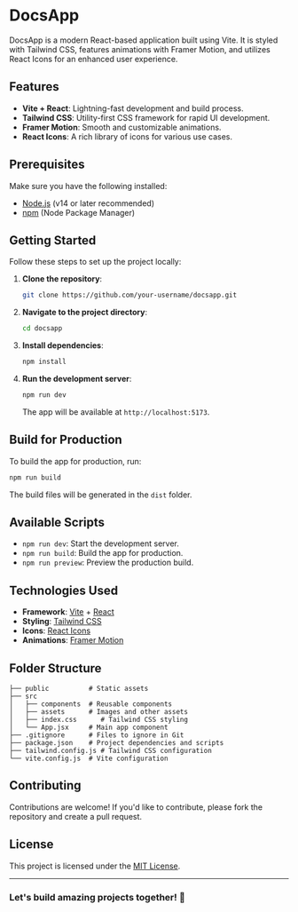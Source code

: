 # DocsApp

DocsApp is a modern React-based application built using Vite. It is styled with Tailwind CSS, features animations with Framer Motion, and utilizes React Icons for an enhanced user experience.

## Features

- **Vite + React**: Lightning-fast development and build process.
- **Tailwind CSS**: Utility-first CSS framework for rapid UI development.
- **Framer Motion**: Smooth and customizable animations.
- **React Icons**: A rich library of icons for various use cases.

## Prerequisites

Make sure you have the following installed:

- [Node.js](https://nodejs.org/) (v14 or later recommended)
- [npm](https://www.npmjs.com/) (Node Package Manager)

## Getting Started

Follow these steps to set up the project locally:

1. **Clone the repository**:
   ```bash
   git clone https://github.com/your-username/docsapp.git
   ```

2. **Navigate to the project directory**:
   ```bash
   cd docsapp
   ```

3. **Install dependencies**:
   ```bash
   npm install
   ```

4. **Run the development server**:
   ```bash
   npm run dev
   ```

   The app will be available at `http://localhost:5173`.

## Build for Production

To build the app for production, run:
```bash
npm run build
```
The build files will be generated in the `dist` folder.

## Available Scripts

- `npm run dev`: Start the development server.
- `npm run build`: Build the app for production.
- `npm run preview`: Preview the production build.

## Technologies Used

- **Framework**: [Vite](https://vitejs.dev/) + [React](https://reactjs.org/)
- **Styling**: [Tailwind CSS](https://tailwindcss.com/)
- **Icons**: [React Icons](https://react-icons.github.io/react-icons/)
- **Animations**: [Framer Motion](https://www.framer.com/motion/)

## Folder Structure

```
├── public          # Static assets
├── src
│   ├── components  # Reusable components
│   ├── assets      # Images and other assets
│   ├── index.css      # Tailwind CSS styling
│   └── App.jsx     # Main app component
├── .gitignore      # Files to ignore in Git
├── package.json    # Project dependencies and scripts
├── tailwind.config.js # Tailwind CSS configuration
└── vite.config.js  # Vite configuration
```

## Contributing

Contributions are welcome! If you'd like to contribute, please fork the repository and create a pull request.

## License

This project is licensed under the [MIT License](LICENSE).

---

### Let's build amazing projects together! 🚀

